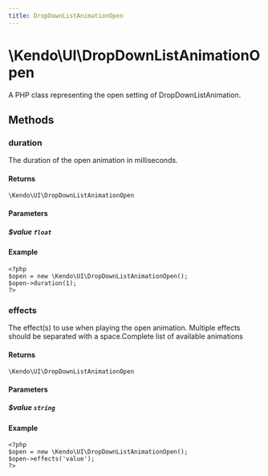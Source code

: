 ```yaml
---
title: DropDownListAnimationOpen
---
```


# \Kendo\UI\DropDownListAnimationOpen

A PHP class representing the open setting of DropDownListAnimation.


## Methods

### duration
The duration of the open animation in milliseconds.

#### Returns
`\Kendo\UI\DropDownListAnimationOpen`

#### Parameters

##### $value `float`



#### Example 
    <?php
    $open = new \Kendo\UI\DropDownListAnimationOpen();
    $open->duration(1);
    ?>

### effects
The effect(s) to use when playing the open animation. Multiple effects should be separated with a space.Complete list of available animations

#### Returns
`\Kendo\UI\DropDownListAnimationOpen`

#### Parameters

##### $value `string`



#### Example 
    <?php
    $open = new \Kendo\UI\DropDownListAnimationOpen();
    $open->effects('value');
    ?>

